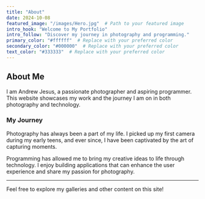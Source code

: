 ```yaml
---
title: "About"
date: 2024-10-08
featured_image: "/images/Hero.jpg"  # Path to your featured image
intro_hook: "Welcome to My Portfolio"
intro_follow: "Discover my journey in photography and programming."
primary_color: "#ffffff"  # Replace with your preferred color
secondary_color: "#000000"  # Replace with your preferred color
text_color: "#333333"  # Replace with your preferred color
---
```


## About Me

I am Andrew Jesus, a passionate photographer and aspiring programmer. This website showcases my work and the journey I am on in both photography and technology.

### My Journey

Photography has always been a part of my life. I picked up my first camera during my early teens, and ever since, I have been captivated by the art of capturing moments. 

Programming has allowed me to bring my creative ideas to life through technology. I enjoy building applications that can enhance the user experience and share my passion for photography.

---

Feel free to explore my galleries and other content on this site!

